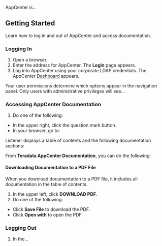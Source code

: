 AppCenter is...

## Getting Started

Learn how to log in and out of AppCenter and access documentation.

### Logging In

1. Open a browser.
2. Enter the address for AppCenter. The **Login** page appears.
3. Log into AppCenter using your corporate LDAP credentials. The AppCenter [Dashboard](dashboard.md) appears.

Your user permissions determine which options appear in the navigation panel. Only users with administrative privileges will see...

### Accessing AppCenter Documentation

1. Do one of the following:
 * In the upper right, click the question mark button.
 * In your browser, go to: 

  Listener displays a table of contents and the following documentation sections:
  
  

From **Teradata AppCenter Documentation**, you can do the following:
 
 
#### Downloading Documentation to a PDF File

When you download documentation to a PDF file, it includes all documentation in the table of contents.

1. In the upper left, click **DOWNLOAD PDF**. 
2. Do one of the following: 
 * Click **Save File** to download the PDF.
 * Click **Open with** to open the PDF.

### Logging Out

1. In the...
